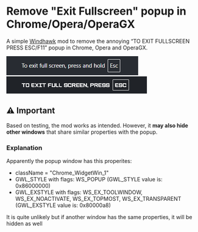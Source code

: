 # Remove "Exit Fullscreen" popup in Chrome/Opera/OperaGX

A simple [Windhawk](https://windhawk.net) mod to remove the annoying “TO EXIT FULLSCREEN PRESS ESC/F11” popup in Chrome, Opera and OperaGX.

![Chrome](screenshots/chrome.png)
![OperaGX](screenshots/operagx.png)

## ⚠ Important

Based on testing, the mod works as intended. However, it **may also hide other windows** that share similar properties with the popup.

### Explanation
Apparently the popup window has this properites:
- className = "Chrome_WidgetWin_1"
- GWL_STYLE with flags: WS_POPUP  (GWL_STYLE value is: 0x86000000)
- GWL_EXSTYLE with flags: WS_EX_TOOLWINDOW, WS_EX_NOACTIVATE, WS_EX_TOPMOST, WS_EX_TRANSPARENT  (GWL_EXSTYLE value is: 0x80000a8)
  
It is quite unlikely but if another window has the same properties, it will be hidden as well
